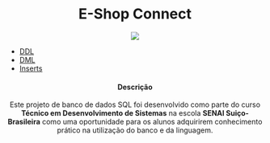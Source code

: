 <h1 align="center">E-Shop Connect</h1>

<div align="center">
  <img src="https://skills.thijs.gg/icons?i=mysql&theme=light")
</div>

<ul align="start">
  <li>
    <a href="https://github.com/ProgrammerAndInvestor/E-Shop_Connect/blob/main/E-Shop%20Connect.sql">DDL</a>
  </li>
  
  <li>
    <a href="https://github.com/ProgrammerAndInvestor/E-Shop_Connect/blob/main/E-Shop%20Connect%20Queries.sql">DML</a>
  </li>
  
  <li>
    <a href="https://github.com/ProgrammerAndInvestor/E-Shop_Connect/blob/main/E-Shop%20Connect%20Inserts.sql">Inserts</a>
  </li>
</ul>

#### Descrição
Este projeto de banco de dados SQL foi desenvolvido como parte do curso **Técnico em Desenvolvimento de Sistemas** na escola **SENAI Suiço-Brasileira** como uma oportunidade para os alunos adquirirem conhecimento prático na utilização do banco e da linguagem.
